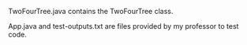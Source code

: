 TwoFourTree.java contains the TwoFourTree class.

App.java and test-outputs.txt are files provided by my professor to test code.
